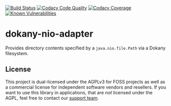 [![Build Status](https://github.com/cryptomator/dokany-nio-adapter/workflows/Build/badge.svg)](https://github.com/cryptomator/dokany-nio-adapter/actions?query=workflow%3ABuild)
[![Codacy Code Quality](https://app.codacy.com/project/badge/Grade/f3f46474adb14bc59d4fc489903950f5)](https://www.codacy.com/gh/cryptomator/dokany-nio-adapter)
[![Codacy Coverage](https://app.codacy.com/project/badge/Coverage/f3f46474adb14bc59d4fc489903950f5)](https://www.codacy.com/gh/cryptomator/dokany-nio-adapter)
[![Known Vulnerabilities](https://snyk.io/test/github/cryptomator/dokany-nio-adapter/badge.svg)](https://snyk.io/test/github/cryptomator/dokany-nio-adapter)

# dokany-nio-adapter
Provides directory contents specified by a `java.nio.file.Path` via a Dokany filesystem.

## License
This project is dual-licensed under the AGPLv3 for FOSS projects as well as a commercial license for independent software vendors and resellers. If you want to use this library in applications, that are *not* licensed under the AGPL, feel free to contact our [support team](https://cryptomator.org/help/).
